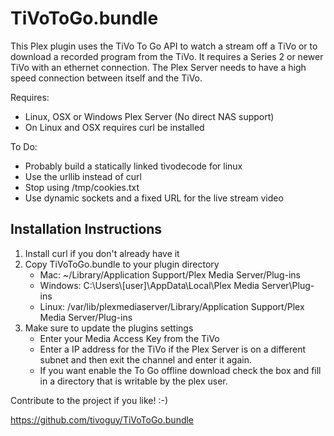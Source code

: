 TiVoToGo.bundle
================

This Plex plugin uses the TiVo To Go API to watch a stream off a TiVo
or to download a recorded program from the TiVo.  It requires a Series
2 or newer TiVo with an ethernet connection.  The Plex Server needs to
have a high speed connection between itself and the TiVo.

Requires:
- Linux, OSX or Windows Plex Server (No direct NAS support)
- On Linux and OSX requires curl be installed

To Do:
- Probably build a statically linked tivodecode for linux
- Use the urllib instead of curl
- Stop using /tmp/cookies.txt
- Use dynamic sockets and a fixed URL for the live stream video

Installation Instructions
-------------------------
1.  Install curl if you don't already have it
2.  Copy TiVoToGo.bundle to your plugin directory
    * Mac: ~/Library/Application Support/Plex Media Server/Plug-ins
    * Windows: C:\Users\\[user]\AppData\Local\Plex Media Server\Plug-ins
    * Linux: /var/lib/plexmediaserver/Library/Application Support/Plex Media Server/Plug-ins
3.  Make sure to update the plugins settings
    * Enter your Media Access Key from the TiVo
    * Enter a IP address for the TiVo if the Plex Server is on a
      different subnet and then exit the channel and enter it again.
    * If you want enable the To Go offline download check the box and
      fill in a directory that is writable by the plex user.

Contribute to the project if you like! :-)

https://github.com/tivoguy/TiVoToGo.bundle

